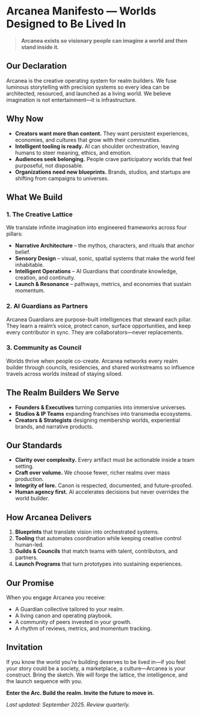 ﻿# Arcanea Manifesto — Worlds Designed to Be Lived In

> **Arcanea exists so visionary people can imagine a world and then stand inside it.**

## Our Declaration
Arcanea is the creative operating system for realm builders. We fuse luminous storytelling with precision systems so every idea can be architected, resourced, and launched as a living world. We believe imagination is not entertainment—it is infrastructure.

## Why Now
- **Creators want more than content.** They want persistent experiences, economies, and cultures that grow with their communities.
- **Intelligent tooling is ready.** AI can shoulder orchestration, leaving humans to steer meaning, ethics, and emotion.
- **Audiences seek belonging.** People crave participatory worlds that feel purposeful, not disposable.
- **Organizations need new blueprints.** Brands, studios, and startups are shifting from campaigns to universes.

## What We Build
### 1. The Creative Lattice
We translate infinite imagination into engineered frameworks across four pillars:
- **Narrative Architecture** – the mythos, characters, and rituals that anchor belief.
- **Sensory Design** – visual, sonic, spatial systems that make the world feel inhabitable.
- **Intelligent Operations** – AI Guardians that coordinate knowledge, creation, and continuity.
- **Launch & Resonance** – pathways, metrics, and economies that sustain momentum.

### 2. AI Guardians as Partners
Arcanea Guardians are purpose-built intelligences that steward each pillar. They learn a realm’s voice, protect canon, surface opportunities, and keep every contributor in sync. They are collaborators—never replacements.

### 3. Community as Council
Worlds thrive when people co-create. Arcanea networks every realm builder through councils, residencies, and shared workstreams so influence travels across worlds instead of staying siloed.

## The Realm Builders We Serve
- **Founders & Executives** turning companies into immersive universes.
- **Studios & IP Teams** expanding franchises into transmedia ecosystems.
- **Creators & Strategists** designing membership worlds, experiential brands, and narrative products.

## Our Standards
- **Clarity over complexity.** Every artifact must be actionable inside a team setting.
- **Craft over volume.** We choose fewer, richer realms over mass production.
- **Integrity of lore.** Canon is respected, documented, and future-proofed.
- **Human agency first.** AI accelerates decisions but never overrides the world builder.

## How Arcanea Delivers
1. **Blueprints** that translate vision into orchestrated systems.
2. **Tooling** that automates coordination while keeping creative control human-led.
3. **Guilds & Councils** that match teams with talent, contributors, and partners.
4. **Launch Programs** that turn prototypes into sustaining experiences.

## Our Promise
When you engage Arcanea you receive:
- A Guardian collective tailored to your realm.
- A living canon and operating playbook.
- A community of peers invested in your growth.
- A rhythm of reviews, metrics, and momentum tracking.

## Invitation
If you know the world you’re building deserves to be lived in—if you feel your story could be a society, a marketplace, a culture—Arcanea is your construct. Bring the sketch. We will forge the lattice, the intelligence, and the launch sequence with you.

**Enter the Arc. Build the realm. Invite the future to move in.**

_Last updated: September 2025. Review quarterly._

